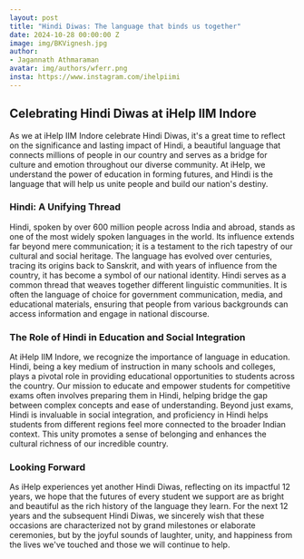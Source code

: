 ```yaml
---
layout: post
title: "Hindi Diwas: The language that binds us together"
date: 2024-10-28 00:00:00 Z
image: img/BKVignesh.jpg
author:
- Jagannath Athmaraman
avatar: img/authors/wferr.png
insta: https://www.instagram.com/ihelpiimi
---
```


## Celebrating Hindi Diwas at iHelp IIM Indore

As we at iHelp IIM Indore celebrate Hindi Diwas, it's a great time to reflect on the significance and lasting impact of Hindi, a beautiful language that connects millions of people in our country and serves as a bridge for culture and emotion throughout our diverse community. At iHelp, we understand the power of education in forming futures, and Hindi is the language that will help us unite people and build our nation's destiny.

### Hindi: A Unifying Thread

Hindi, spoken by over 600 million people across India and abroad, stands as one of the most widely spoken languages in the world. Its influence extends far beyond mere communication; it is a testament to the rich tapestry of our cultural and social heritage. The language has evolved over centuries, tracing its origins back to Sanskrit, and with years of influence from the country, it has become a symbol of our national identity. Hindi serves as a common thread that weaves together different linguistic communities. It is often the language of choice for government communication, media, and educational materials, ensuring that people from various backgrounds can access information and engage in national discourse.

### The Role of Hindi in Education and Social Integration

At iHelp IIM Indore, we recognize the importance of language in education. Hindi, being a key medium of instruction in many schools and colleges, plays a pivotal role in providing educational opportunities to students across the country. Our mission to educate and empower students for competitive exams often involves preparing them in Hindi, helping bridge the gap between complex concepts and ease of understanding. Beyond just exams, Hindi is invaluable in social integration, and proficiency in Hindi helps students from different regions feel more connected to the broader Indian context. This unity promotes a sense of belonging and enhances the cultural richness of our incredible country.

### Looking Forward

As iHelp experiences yet another Hindi Diwas, reflecting on its impactful 12 years, we hope that the futures of every student we support are as bright and beautiful as the rich history of the language they learn. For the next 12 years and the subsequent Hindi Diwas, we sincerely wish that these occasions are characterized not by grand milestones or elaborate ceremonies, but by the joyful sounds of laughter, unity, and happiness from the lives we've touched and those we will continue to help.
